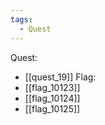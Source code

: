 ```yaml
---
tags:
  - Quest
---
```

Quest:
- [[quest_19]]
Flag:
- [[flag_10123]]
- [[flag_10124]]
- [[flag_10125]]
